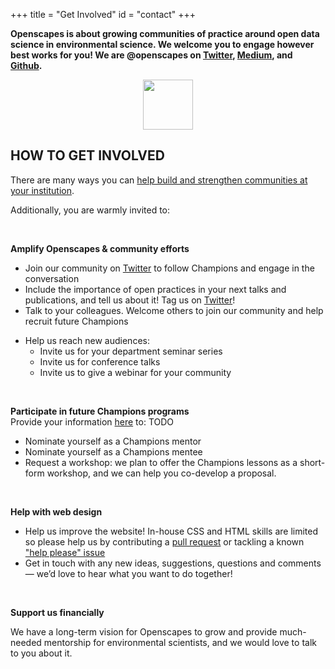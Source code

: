 +++
title = "Get Involved"
id = "contact"
+++

**Openscapes is about growing communities of practice around open data science in environmental science. We welcome you to engage however best works for you! We are @openscapes on [Twitter](https://twitter.com/openscapes), [Medium](https://medium.com/@openscapes), and [Github](https://github.com/openscapes).** 

<center><img src="/img/horst_openscapes_mountains_salmon.png" width="80px"></center>

## HOW TO GET INVOLVED

There are many ways you can [help build and strengthen communities at your institution](/blog/2018/11/06/build-communities/).  

Additionally, you are warmly invited to:

<br>

**Amplify Openscapes & community efforts**

- Join our community on [Twitter](https://twitter.com/openscapes) to follow Champions and engage in the conversation
- Include the importance of open practices in your next talks and publications, and tell us about it! Tag us on [Twitter](https://twitter.com/openscapes)!
- Talk to your colleagues. Welcome others to join our community and help recruit future Champions
<!--- - Share your short story of how open data science practices have influenced your research --->
- Help us reach new audiences: 
  - Invite us for your department seminar series
  - Invite us for conference talks
  - Invite us to give a webinar for your community
  
<!--RStudio Community --->

<br>

**Participate in future Champions programs**   
Provide your information [here]() to: TODO

- Nominate yourself as a Champions mentor
- Nominate yourself as a Champions mentee
- Request a workshop: we plan to offer the Champions lessons as a short-form workshop, and we can help you co-develop a proposal. 

<br>

**Help with web design**  

- Help us improve the website! In-house CSS and HTML skills are limited so please help us by contributing a [pull request](https://github.com/Openscapes/website) or tackling a known ["help please" issue](https://github.com/Openscapes/website/labels/help%20please)
- Get in touch with any new ideas, suggestions, questions and comments — we’d love to hear what you want to do together!

<br> 

**Support us financially**

We have a long-term vision for Openscapes to grow and provide much-needed mentorship for environmental scientists, and we would love to talk to you about it. 

<br>
